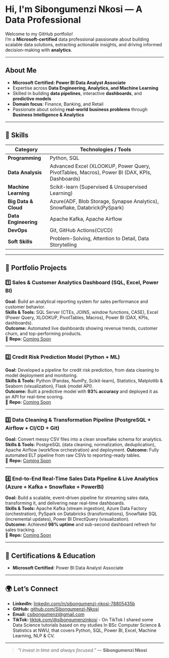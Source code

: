 # Hi, I'm Sibongumenzi Nkosi — A Data Professional

Welcome to my GitHub portfolio!  
I’m a **Microsoft-certified** data professional passionate about building scalable data solutions, extracting actionable insights, and driving informed decision-making with **analytics**.

---

## About Me
- **Microsoft Certified: Power BI Data Analyst Associate**  
- Expertise across **Data Engineering, Analytics, and Machine Learning**  
- Skilled in building **data pipelines**, interactive **dashboards**, and **predictive models**  
- **Domain focus**: Finance, Banking, and Retail  
- Passionate about solving **real-world business problems** through **Business Intelligence & Analytics**

---

## 🧠 Skills

| **Category**        | **Technologies / Tools** |
|---------------------|--------------------------|
| **Programming**     | Python, SQL |
| **Data Analysis**   | Advanced Excel (XLOOKUP, Power Query, PivotTables, Macros), Power BI (DAX, KPIs, Dashboards) |
| **Machine Learning**| Scikit-learn (Supervised & Unsupervised Learning) |
| **Big Data & Cloud**| Azure(ADF, Blob Storage, Synapse Analytics), Snowflake, Databrick(PySpark) |
| **Data Engineering**| Apache Kafka, Apache Airflow |
| **DevOps**          | Git, GitHub Actions(CI/CD) |
| **Soft Skills**     | Problem-Solving, Attention to Detail, Data Storytelling |

---

## 💼 Portfolio Projects

### 1️⃣ Sales & Customer Analytics Dashboard (SQL, Excel, Power BI)  
**Goal:** Build an analytical reporting system for sales performance and customer behavior.  
**Skills & Tools:** SQL Server (CTEs, JOINS, window functions, CASE), Excel (Power Query, XLOOKUP, PivotTables, Macros), Power BI (DAX, KPIs, dashboards).    
**Outcome:** Automated live dashboards showing revenue trends, customer churn, and top-performing products.  
📂 **Repo:** [Coming Soon]()

---

### 2️⃣ Credit Risk Prediction Model (Python + ML)  
**Goal:** Developed a pipeline for credit risk prediction, from data cleaning to model deployment and monitoring.  
**Skills & Tools:** Python (Pandas, NumPy, Scikit-learn), Statistics, Matplotlib & Seaborn (visualization), Flask (model API).  
**Outcome:** Built a predictive model with **93% accuracy** and deployed it as an API for real-time scoring.  
📂 **Repo:** [Coming Soon]()

---

### 3️⃣ Data Cleaning & Transformation Pipeline (PostgreSQL + Airflow + CI/CD + Git)  
**Goal:** Convert messy CSV files into a clean snowflake schema for analytics.  
**Skills & Tools:** PostgreSQL (data cleaning, normalization, deduplication), Apache Airflow (workflow orchestration) and deployment. 
**Outcome:** Fully automated ELT pipeline from raw CSVs to reporting-ready tables.  
📂 **Repo:** [Coming Soon]()

---

### 4️⃣ End-to-End Real-Time Sales Data Pipeline & Live Analytics (Azure + Kafka + Snowflake + PowerBI)  
**Goal:** Build a scalable, event-driven pipeline for streaming sales data, transforming it, and delivering near real-time dashboards.  
**Skills & Tools:** Apache Kafka (stream ingestion), Azure Data Factory (orchestration), PySpark on Databricks (transformations), Snowflake SQL (incremental updates), Power BI DirectQuery (visualization).   
**Outcome:** Achieved **98% uptime** and sub-second dashboard refresh for sales tracking.  
📂 **Repo:** [Coming Soon]()

---

## 🏅 Certifications & Education
- **Microsoft Certified**: Power BI Data Analyst Associate

---

## 🌍 Let’s Connect
- **LinkedIn:** [linkedin.com/in/sibongumenzi-nkosi-78805435b](https://www.linkedin.com/in/sibongumenzi-nkosi-78805435b)  
- **GitHub:** [github.com/Sibongumenzi-Nkosi](https://github.com/Sibongumenzi-Nkosi)  
- **Email:** csibongumenzi@gmail.com  
- **TikTok:** [tiktok.com/@sibongumenzinkosi](https://www.tiktok.com/@sibongumenzinkosi) - On TikTok I shared some Data Science tutorials based on my studies In BSc Computer Science & Statistics at NWU, that covers Python, SQL, Power BI, Excel, Machine Learning, NLP & CV.

---

> *“I invest in time and always focused.”* — **Sibongumenzi Nkosi**
